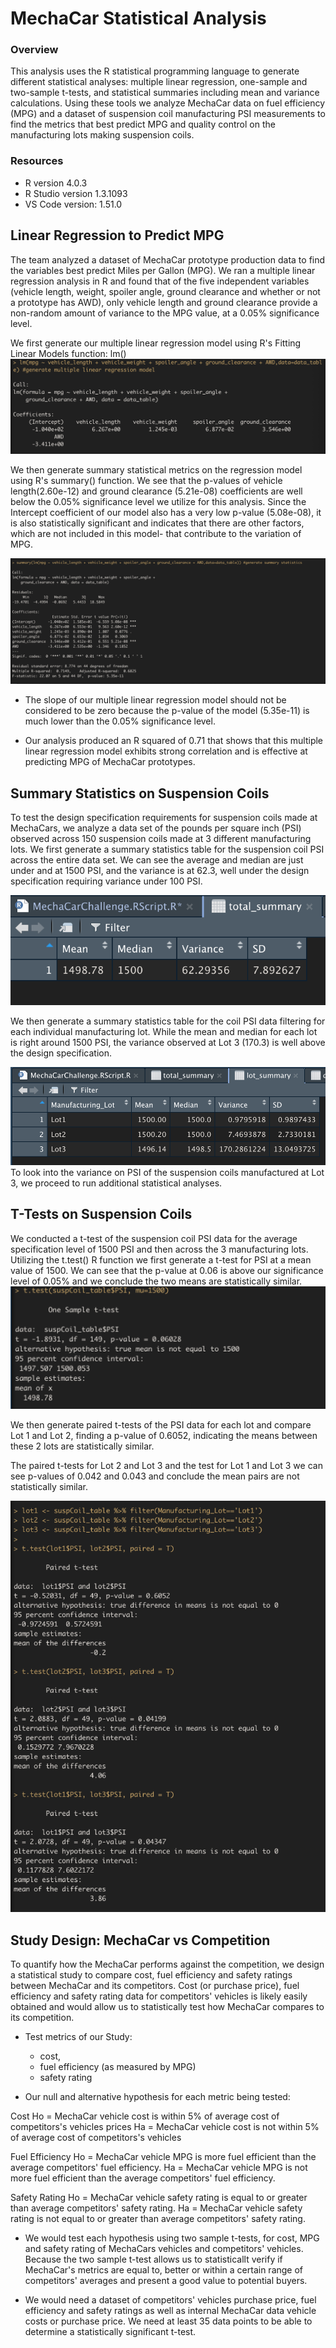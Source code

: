 # MechaCar Statistical Analysis

### Overview
This analysis uses the R statistical programming language to generate different statistical analyses: multiple linear regression, one-sample and two-sample t-tests, and statistical summaries including mean and variance calculations. Using these tools we analyze MechaCar data on fuel efficiency (MPG) and a dataset of suspension coil manufacturing PSI measurements to find the metrics that best predict MPG and quality control on the manufacturing lots making suspension coils. 

### Resources
* R version 4.0.3 
* R Studio version 1.3.1093
* VS Code version: 1.51.0

## Linear Regression to Predict MPG


The team analyzed a dataset of MechaCar prototype production data to find the variables best predict Miles per Gallon (MPG). We ran a multiple linear regression analysis in R and found that of the five independent variables (vehicle length, weight, spoiler angle, ground clearance and whether or not a prototype has AWD), only vehicle length and ground clearance provide a non-random amount of variance to the MPG value, at a 0.05% significance level. 
 
We first generate our multiple linear regression model using R's Fitting Linear Models function: lm()
![mpg_regression](./additional_resources/mpg_regression.png) 

We then generate summary statistical metrics on the regression model using R's summary() function. We see that the p-values of vehicle length(2.60e-12) and ground clearance (5.21e-08) coefficients are well below the 0.05% significance level we utilize for this analysis. Since the Intercept coefficient of our model also has a very low p-value (5.08e-08), it is also statistically significant and indicates that there are other factors, which are not included in this model- that contribute to the variation of MPG. 

![mpg_summary_regr](./additional_resources/mpg_summary_regression.png) 


* The slope of our multiple linear regression model should not be considered to be zero because the p-value of the model (5.35e-11) is much lower than the 0.05% significance level.

* Our analysis produced an R squared of 0.71 that shows that this multiple linear regression model exhibits strong correlation and is effective at predicting MPG of MechaCar prototypes. 


## Summary Statistics on Suspension Coils

To test the design specification requirements for suspension coils made at MechaCars, we analyze a data set of the pounds per square inch (PSI) observed across 150 suspension coils made at 3 different manufacturing lots. We first generate a summary statistics table for the suspension coil PSI across the entire data set.  We can see the average and median are just under and at 1500 PSI, and the variance is at 62.3, well under the design specification requiring variance under 100 PSI.

![suspCoil_summary](./additional_resources/suspCoil_summary.png) 

We then generate a summary statistics table for the coil PSI data filtering for each individual manufacturing lot. While the mean and median for each lot is right around 1500 PSI, the variance observed at Lot 3 (170.3) is well above the design specification.


![suspCoil_summary_byLot](./additional_resources/suspCoil_summary_byLot.png) 
To look into the variance on PSI of the suspension coils manufactured at Lot 3, we proceed to run additional statistical analyses.

## T-Tests on Suspension Coils

We conducted a t-test of the suspension coil PSI data for the average specification level of 1500 PSI and then across the 3 manufacturing lots.  Utilizing the t.test() R function we first generate a t-test for PSI at a mean value of 1500. We can see that the p-value at 0.06 is above our significance level of 0.05% and we conclude the two means are statistically similar.
![t-test_mu1500](./additional_resources/t-test_mu1500.png) 


We then generate paired t-tests of the PSI data for each lot and compare Lot 1 and Lot 2, finding a p-value of 0.6052, indicating the means between these 2 lots are statistically similar.

The paired t-tests for Lot 2 and Lot 3 and the test for Lot 1 and Lot 3 we can see p-values of 0.042 and 0.043 and conclude the mean pairs are not statistically similar.

![t-test_3lots](./additional_resources/t-test_3lots.png) 



## Study Design: MechaCar vs Competition

To quantify how the MechaCar performs against the competition, we design a statistical study to compare cost, fuel efficiency and safety ratings between MechaCar and its competitors. Cost (or purchase price), fuel efficiency and safety rating data for competitors' vehicles is likely easily obtained and would allow us to statistically test how MechaCar compares to its competition. 

* Test metrics of our Study: 
    *   cost, 
    * fuel efficiency (as measured by MPG) 
    * safety rating

* Our null and alternative hypothesis for each metric being tested:

Cost 
Ho = MechaCar vehicle cost is within 5% of average cost of competitors's vehicles prices
Ha = MechaCar vehicle cost is not within 5% of average cost of competitors's vehicles

Fuel Efficiency
Ho = MechaCar vehicle MPG is more fuel efficient than the average competitors' fuel efficiency.
Ha = MechaCar vehicle MPG is not more fuel efficient than the average competitors' fuel efficiency.

Safety Rating
Ho = MechaCar vehicle safety rating is equal to or greater than average competitors' safety rating.
Ha = MechaCar vehicle safety rating is not equal to or greater than average competitors' safety rating.

*  We would test each hypothesis using two sample t-tests,  for cost, MPG and safety rating of MechaCars vehicles and competitors' vehicles. Because the two sample t-test allows us to statisticallt verify if MechaCar's metrics are equal to, better or within a certain range of competitors' averages and present a good value to potential buyers.


* We would need a dataset of competitors' vehicles purchase price, fuel efficiency and safety ratings as well as internal MechaCar data vehicle costs or purchase price. We need at least 35 data points to be able to determine a statistically significant t-test.

